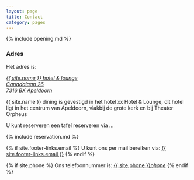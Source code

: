 ```yaml
---
layout: page
title: Contact
category: pages
---
```


<div id="map"></div>
<script type='text/javascript'>
  //<![CDATA[
    {% include google_map.js %}
  //]]>
</script>
<script src="https://maps.googleapis.com/maps/api/js?key=AIzaSyDgjZrLFVoeXwx45D9mYQEYB5_SNuaSyoQ&callback=initMap"
  async defer></script>

{% include opening.md %}
 
### Adres
Het adres is:

<a href="http://maps.google.com/?q=Canadalaan 26, 7316 BX Apeldoorn, the Netherlands"> *{{ site.name }} hotel & lounge*<br>*Canadalaan 26*<br>*7316 BX Apeldoorn*</a>

{{ site.name }} dining is gevestigd in het hotel xx Hotel & Lounge, dit hotel ligt in het centrum van Apeldoorn, vlakbij de grote kerk en bij Theater Orpheus

U kunt reserveren een tafel reserveren via ...

{% include reservation.md %}

{% if site.footer-links.email %}
U kunt ons per mail bereiken via: <a href="mailto:{{ site.footer-links.email }}?Subject=Information" target="_top">{{ site.footer-links.email }}</a>
{% endif %}

{% if site.phone %}
Ons telefoonnummer is: <a href="tel:{{ site:phone }}">{{ site.phone }}</a><a href="tel:{{ site:phone }}"><i class="w3-margin-left material-icons">phone</i></a>
{% endif %}